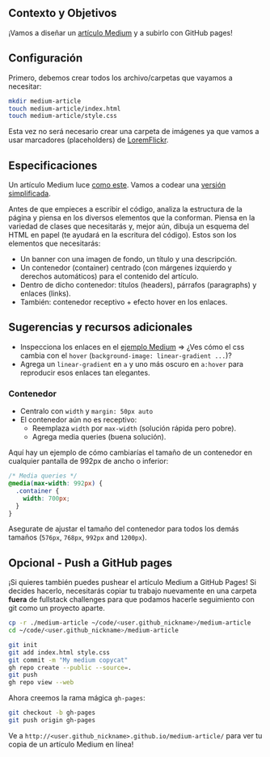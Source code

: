 ## Contexto y Objetivos

¡Vamos a diseñar un [artículo Medium](https://lewagon.github.io/medium-copycat/) y a subirlo con GitHub pages!

## Configuración

Primero, debemos crear todos los archivo/carpetas que vayamos a necesitar:

```bash
mkdir medium-article
touch medium-article/index.html
touch medium-article/style.css
```

Esta vez no será necesario crear una carpeta de imágenes ya que vamos a usar marcadores (placeholders) de [LoremFlickr](https://loremflickr.com/).

## Especificaciones

Un artículo Medium luce [como este](https://medium.com/le-wagon/from-bootstrapping-to-building-a-brand-that-scales-26b0eda92ddb). Vamos a codear una [versión simplificada](https://lewagon.github.io/medium-copycat/).

Antes de que empieces a escribir el código, analiza la estructura de la página y piensa en los diversos elementos que la conforman. Piensa en la variedad de clases que necesitarás y, mejor aún, dibuja un esquema del HTML en papel (te ayudará en la escritura del código). Estos son los elementos que necesitarás:
- Un banner con una imagen de fondo, un título y una descripción.
- Un contenedor (container) centrado (con márgenes izquierdo y derechos automáticos) para el contenido del artículo.
- Dentro de dicho contenedor: títulos (headers), párrafos (paragraphs) y enlaces (links).
- También: contenedor receptivo + efecto hover en los enlaces.

## Sugerencias y recursos adicionales

- Inspecciona los enlaces en el [ejemplo Medium](https://lewagon.github.io/medium-copycat/) => ¿Ves cómo el css cambia con el `hover` (`background-image: linear-gradient ...`)?
- Agrega un `linear-gradient` en `a` y uno más oscuro en `a:hover` para reproducir esos enlaces tan elegantes.

### Contenedor

- Centralo con `width` y `margin: 50px auto`
- El contenedor aún no es receptivo:
  - Reemplaza `width` por `max-width` (solución rápida pero pobre).
  - Agrega media queries (buena solución).

Aquí hay un ejemplo de cómo cambiarías el tamaño de un contenedor en cualquier pantalla de 992px de ancho o inferior:

```css
/* Media queries */
@media(max-width: 992px) {
  .container {
    width: 700px;
  }
}
```

Asegurate de ajustar el tamaño del contenedor para todos los demás tamaños (`576px`, `768px`, `992px` and `1200px`).

## Opcional - Push a GitHub pages

¡Si quieres también puedes pushear el artículo Medium a GitHub Pages! Si decides hacerlo, necesitarás copiar tu trabajo nuevamente en una carpeta **fuera** de fullstack challenges para que podamos hacerle seguimiento con git como un proyecto aparte.

```bash
cp -r ./medium-article ~/code/<user.github_nickname>/medium-article
cd ~/code/<user.github_nickname>/medium-article

git init
git add index.html style.css
git commit -m "My medium copycat"
gh repo create --public --source=.
git push
gh repo view --web
```

Ahora creemos la rama mágica `gh-pages`:

```bash
git checkout -b gh-pages
git push origin gh-pages
```

Ve a `http://<user.github_nickname>.github.io/medium-article/` para ver tu copia de un artículo Medium en línea!

